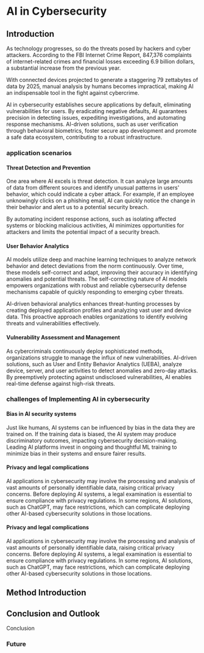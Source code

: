 # AI in Cybersecurity



## Introduction

As technology progresses, so do the threats posed by hackers and cyber attackers. According to the FBI Internet Crime Report, 847,376 complaints of internet-related crimes and financial losses exceeding 6.9 billion dollars, a substantial increase from the previous year.

With connected devices projected to generate a staggering 79 zettabytes of data by 2025, manual analysis by humans becomes impractical, making AI an indispensable tool in the fight against cybercrime.

AI in cybersecurity establishes secure applications by default, eliminating vulnerabilities for users. By eradicating negative defaults, AI guarantees precision in detecting issues, expediting investigations, and automating response mechanisms. AI-driven solutions, such as user verification through behavioral biometrics, foster secure app development and promote a safe data ecosystem, contributing to a robust infrastructure.





### application scenarios



#### Threat Detection and Prevention

One area where AI excels is threat detection. It can analyze large amounts of data from different sources and identify unusual patterns in users' behavior, which could indicate a cyber attack. For example, if an employee unknowingly clicks on a phishing email, AI can quickly notice the change in their behavior and alert us to a potential security breach.

By automating incident response actions, such as isolating affected systems or blocking malicious activities, AI minimizes opportunities for attackers and limits the potential impact of a security breach.







#### User Behavior Analytics

AI models utilize deep and machine learning techniques to analyze network behavior and detect deviations from the norm continuously. Over time, these models self-correct and adapt, improving their accuracy in identifying anomalies and potential threats. The self-correcting nature of AI models empowers organizations with robust and reliable cybersecurity defense mechanisms capable of quickly responding to emerging cyber threats.

AI-driven behavioral analytics enhances threat-hunting processes by creating deployed application profiles and analyzing vast user and device data. This proactive approach enables organizations to identify evolving threats and vulnerabilities effectively.



#### Vulnerability Assessment and Management

As cybercriminals continuously deploy sophisticated methods, organizations struggle to manage the influx of new vulnerabilities. AI-driven solutions, such as User and Entity Behavior Analytics (UEBA), analyze device, server, and user activities to detect anomalies and zero-day attacks. By preemptively protecting against undisclosed vulnerabilities, AI enables real-time defense against high-risk threats.





### challenges of Implementing AI in cybersecurity



#### Bias in AI security systems

Just like humans, AI systems can be influenced by bias in the data they are trained on. If the training data is biased, the AI system may produce discriminatory outcomes, impacting cybersecurity decision-making. Leading AI platforms invest in ongoing and thoughtful ML training to minimize bias in their systems and ensure fairer results.





#### Privacy and legal сomplications

AI applications in cybersecurity may involve the processing and analysis of vast amounts of personally identifiable data, raising critical privacy concerns. Before deploying AI systems, a legal examination is essential to ensure compliance with privacy regulations. In some regions, AI solutions, such as ChatGPT, may face restrictions, which can complicate deploying other AI-based cybersecurity solutions in those locations.



#### Privacy and legal сomplications

AI applications in cybersecurity may involve the processing and analysis of vast amounts of personally identifiable data, raising critical privacy concerns. Before deploying AI systems, a legal examination is essential to ensure compliance with privacy regulations. In some regions, AI solutions, such as ChatGPT, may face restrictions, which can complicate deploying other AI-based cybersecurity solutions in those locations.







## Method Introduction





## Conclusion and Outlook



Conclusion



### Future 